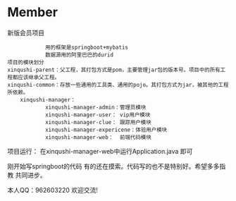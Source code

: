 # Member
新版会员项目

                用的框架是springboot+mybatis
                数据源用的阿里巴巴的durid
    项目的模块划分
    xinqushi-parent：父工程，其打包方式是pom，主要管理jar包的版本号。项目中的所有工程都应该继承父工程。
    xinqushi-common：存放一些通用的工具类、通用的pojo。其打包方式为jar，被其他的工程所依赖。
		xinqushi-manager：
				xinqushi-manager-admin：管理员模块
				xinqushi-manager-user： vip用户模块
				xinqushi-manager-clue： 跟踪用户模块
				xinqushi-manager-expericene：体验用户模块
				xinqushi-manager-web：  前端代码模块
        

项目运行：
在xinqushi-manager-web中运行Application.java 即可

刚开始写springboot的代码 有的还在摸索。代码写的也不是特别好。希望多多指教 共同进步。

本人QQ：962603220 欢迎交流!
